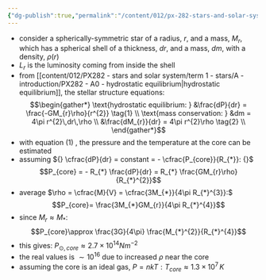 ```yaml
---
{"dg-publish":true,"permalink":"/content/012/px-282-stars-and-solar-system/term-1-stars/d-stellar-structure-and-interiors/px-282-d1-stellar-interiors/","noteIcon":"1","created":"2024-11-25T10:50:32.000+00:00","updated":"2025-01-10T11:41:40.843+00:00"}
---
```


- consider a spherically-symmetric star of a radius, $r$, and a mass, $M_{r}$, which has a spherical shell of a thickness, $dr$, and a mass, ${} dm {}$, with a density, $\rho(r)$
- $L_r$ is the luminosity coming from inside the shell
- from [[content/012/PX282 - stars and solar system/term 1 - stars/A - introduction/PX282 - A0 - hydrostatic equilibrium\|hydrostatic equilibrium]], the stellar structure equations: 
$$\begin{gather*}
	\text{hydrostatic equilibrium: } &\frac{dP}{dr} = \frac{-GM_{r}\rho}{r^{2}} \tag{1} \\
	\text{mass conservation: } &dm = 4\pi r^{2}\,dr\,\rho \\
	&\frac{dM_{r}}{dr} = 4\pi r^{2}\rho \tag{2} \\
\end{gather*}$$
- with equation $(1)$ , the pressure and the temperature at the core can be estimated
- assuming ${} \cfrac{dP}{dr} = constant = - \cfrac{P_{core}}{R_{*}}: {}$ 
$$P_{core} = - R_{*} \frac{dP}{dr} = R_{*} \frac{GM_{r}\rho}{R_{*}^{2}}$$
- average $\rho = \cfrac{M}{V} = \cfrac{3M_{*}}{4\pi R_{*}^{3}}:$ 
$$P_{core}= \frac{3M_{*}GM_{r}}{4\pi R_{*}^{4}}$$
- since $M_{r}\approx M_{*}:$ 
$$P_{core}\approx \frac{3G}{4\pi} \frac{M_{*}^{2}}{R_{*}^{4}}$$
- this gives: $P_{\odot,core} \approx 2.7\times10^{14}Nm^{-2}$
- the real values is $\sim10^{16}$ due to increased $\rho$ near the core
- assuming the core is an ideal gas, $P = nkT: T_{core}\approx 1.3\times10^7\,K$
